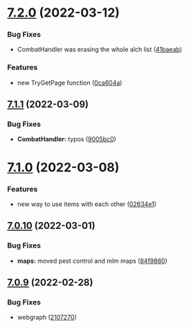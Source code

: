 # [7.2.0](https://github.com/Torwent/WaspLib/compare/v7.1.1...v7.2.0) (2022-03-12)


### Bug Fixes

* CombatHandler was erasing the whole alch list ([41baeab](https://github.com/Torwent/WaspLib/commit/41baeab65f62afa20c021e015010975613077894))


### Features

* new TryGetPage function ([0ca604a](https://github.com/Torwent/WaspLib/commit/0ca604a8542010625d5120ffc7a210119a70c0a8))



## [7.1.1](https://github.com/Torwent/WaspLib/compare/v7.1.0...v7.1.1) (2022-03-09)


### Bug Fixes

* **CombatHandler:** typos ([9005bc0](https://github.com/Torwent/WaspLib/commit/9005bc091fb3f7b4ac57cbf5c6f8b93cfff44879))



# [7.1.0](https://github.com/Torwent/WaspLib/compare/v7.0.10...v7.1.0) (2022-03-08)


### Features

* new way to use items with each other ([02634e1](https://github.com/Torwent/WaspLib/commit/02634e1a57d355bfee30191d75984fc26dd57589))



## [7.0.10](https://github.com/Torwent/WaspLib/compare/v7.0.9...v7.0.10) (2022-03-01)


### Bug Fixes

* **maps:** moved pest control and mlm maps ([84f9860](https://github.com/Torwent/WaspLib/commit/84f9860344652f6090cb7ca3974d713501f77bd6))



## [7.0.9](https://github.com/Torwent/WaspLib/compare/v7.0.8...v7.0.9) (2022-02-28)


### Bug Fixes

* webgraph ([2107270](https://github.com/Torwent/WaspLib/commit/2107270bc96c98b7df0ed1800b5bfa0da06f0cce))



